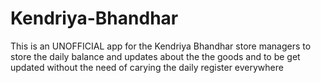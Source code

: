 # Kendriya-Bhandhar
This is an UNOFFICIAL app for the Kendriya Bhandhar store managers to store the daily balance and updates about the the goods and to be get updated without the need of carying the daily register everywhere

